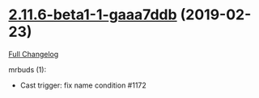 # [2.11.6-beta1-1-gaaa7ddb](https://github.com/WeakAuras/WeakAuras2/tree/aaa7ddbcd0821a2d2ff47beb1eff3b685e121486) (2019-02-23)

[Full Changelog](https://github.com/WeakAuras/WeakAuras2/compare/2.11.6-beta1...aaa7ddbcd0821a2d2ff47beb1eff3b685e121486)

mrbuds (1):

- Cast trigger: fix name condition #1172

